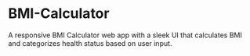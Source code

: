 # BMI-Calculator
A responsive BMI Calculator web app with a sleek UI that calculates BMI and categorizes health status based on user input.
